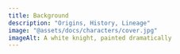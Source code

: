 ```yaml
---
title: Background
description: "Origins, History, Lineage"
image: "@assets/docs/characters/cover.jpg"
imageAlt: A white knight, painted dramatically
---
```

